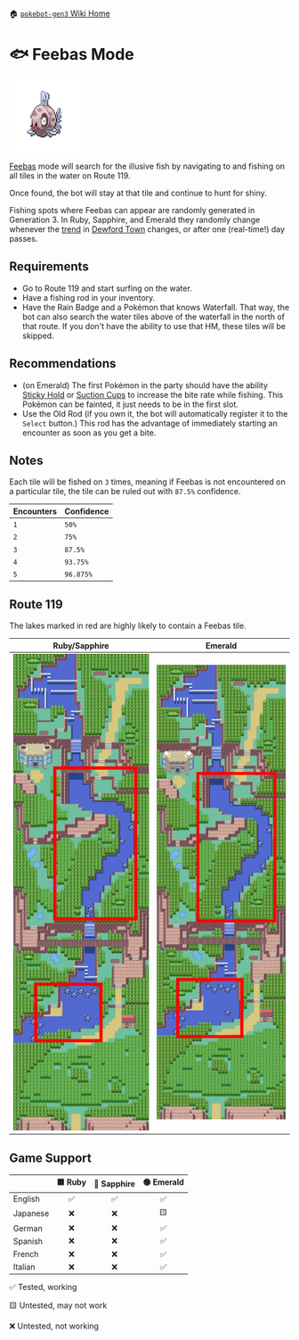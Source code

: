 🏠 [`pokebot-gen3` Wiki Home](../Readme.md)

# 🐟 Feebas Mode

![](../../modules/web/static/sprites/pokemon/shiny/Feebas.png)

[Feebas](https://bulbapedia.bulbagarden.net/wiki/Feebas_(Pok%C3%A9mon)) mode will search for the illusive fish by
navigating to and fishing on all tiles in the water on Route 119.

Once found, the bot will stay at that tile and continue to hunt for shiny.

Fishing spots where Feebas can appear are randomly generated in Generation 3.
In Ruby, Sapphire, and Emerald they randomly change whenever the [trend](https://bulbapedia.bulbagarden.net/wiki/Trend)
in [Dewford Town](https://bulbapedia.bulbagarden.net/wiki/Dewford_Town) changes, or after one (real-time!) day passes.

## Requirements

- Go to Route 119 and start surfing on the water.
- Have a fishing rod in your inventory.
- Have the Rain Badge and a Pokémon that knows Waterfall. That way, the bot can also search
  the water tiles above of the waterfall in the north of that route. If you don't have the
  ability to use that HM, these tiles will be skipped.

## Recommendations

- (on Emerald) The first Pokémon in the party should have the ability [Sticky Hold](https://bulbapedia.bulbagarden.net/wiki/Sticky_Hold_(Ability)) or
  [Suction Cups](https://bulbapedia.bulbagarden.net/wiki/Suction_Cups_(Ability)) to increase the bite rate while fishing. This Pokémon can be fainted,
  it just needs to be in the first slot.
- Use the Old Rod (if you own it, the bot will automatically register it to the `Select`
  button.) This rod has the advantage of immediately starting an encounter as soon as you
  get a bite.

## Notes

Each tile will be fished on `3` times, meaning if Feebas is not encountered on a particular
tile, the tile can be ruled out with `87.5%` confidence.

| Encounters | Confidence |
|------------|------------|
| `1`        | `50%`      |
| `2`        | `75%`      |
| `3`        | `87.5%`    |
| `4`        | `93.75%`   |
| `5`        | `96.875%`  |

## Route 119

The lakes marked in red are highly likely to contain a Feebas tile.

| Ruby/Sapphire                          | Emerald                               |
|----------------------------------------|---------------------------------------|
| ![](../images/feebas_route_119_rs.png) | ![](../images/feebas_route_119_e.png) |

## Game Support

|          | 🟥 Ruby | 🔷 Sapphire | 🟢 Emerald |
|:---------|:-------:|:-----------:|:----------:|
| English  |    ✅    |      ✅      |     ✅      |
| Japanese |    ❌    |      ❌      |     🟨      |
| German   |    ❌    |      ❌      |     ✅      |
| Spanish  |    ❌    |      ❌      |     ✅      |
| French   |    ❌    |      ❌      |     ✅      |
| Italian  |    ❌    |      ❌      |     ✅      |

✅ Tested, working

🟨 Untested, may not work

❌ Untested, not working
